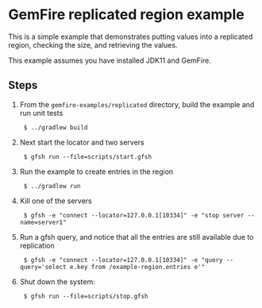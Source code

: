 <!--
  ~ Copyright (c) VMware, Inc. 2023. All rights reserved.
  -->
<!--
Licensed to the Apache Software Foundation (ASF) under one or more
contributor license agreements.  See the NOTICE file distributed with
this work for additional information regarding copyright ownership.
The ASF licenses this file to You under the Apache License, Version 2.0
(the "License"); you may not use this file except in compliance with
the License.  You may obtain a copy of the License at

     http://www.apache.org/licenses/LICENSE-2.0

Unless required by applicable law or agreed to in writing, software
distributed under the License is distributed on an "AS IS" BASIS,
WITHOUT WARRANTIES OR CONDITIONS OF ANY KIND, either express or implied.
See the License for the specific language governing permissions and
limitations under the License.
-->

# GemFire replicated region example

This is a simple example that demonstrates putting values into a
replicated region, checking the size, and retrieving the values.

This example assumes you have installed JDK11 and GemFire.

## Steps

1. From the `gemfire-examples/replicated` directory, build the example and
   run unit tests

        $ ../gradlew build

2. Next start the locator and two servers

        $ gfsh run --file=scripts/start.gfsh

3. Run the example to create entries in the region

        $ ../gradlew run

4. Kill one of the servers

        $ gfsh -e "connect --locator=127.0.0.1[10334]" -e "stop server --name=server1"

5. Run a gfsh query, and notice that all the entries are still available due to replication

        $ gfsh -e "connect --locator=127.0.0.1[10334]" -e "query --query='select e.key from /example-region.entries e'"

6. Shut down the system:

        $ gfsh run --file=scripts/stop.gfsh
